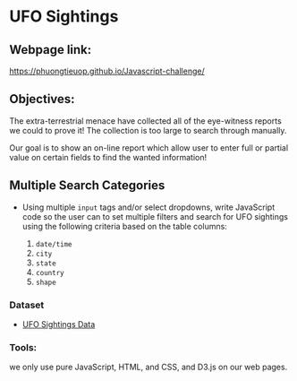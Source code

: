 # UFO Sightings

## Webpage link: 
https://phuongtieuop.github.io/Javascript-challenge/

## Objectives:

The extra-terrestrial menace have collected all of the eye-witness reports we could to prove it! The collection is too large to search through manually.

Our goal is to show an on-line report which allow user to enter full or partial value on certain fields to find the wanted information!

## Multiple Search Categories

* Using multiple `input` tags and/or select dropdowns, write JavaScript code so the user can to set multiple filters and search for UFO sightings using the following criteria based on the table columns:

  1. `date/time`
  2. `city`
  3. `state`
  4. `country`
  5. `shape`

### Dataset

* [UFO Sightings Data](/static/js/data.js)

### Tools:

we only use pure JavaScript, HTML, and CSS, and D3.js on our web pages. 

